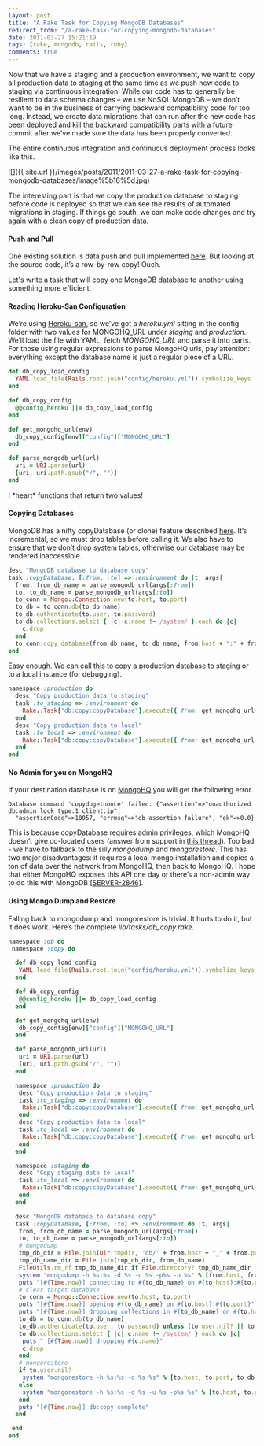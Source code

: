 ```yaml
---
layout: post
title: "A Rake Task for Copying MongoDB Databases"
redirect_from: "/a-rake-task-for-copying-mongodb-databases"
date: 2011-03-27 15:21:19
tags: [rake, mongodb, rails, ruby]
comments: true
---
```

Now that we have a staging and a production environment, we want to copy all production data to staging at the same time as we push new code to staging via continuous integration. While our code has to generally be resilient to data schema changes – we use NoSQL MongoDB – we don’t want to be in the business of carrying backward compatibility code for too long. Instead, we create data migrations that can run after the new code has been deployed and kill the backward compatibility parts with a future commit after we’ve made sure the data has been properly converted.

The entire continuous integration and continuous deployment process looks like this.

![]({{ site.url }}/images/posts/2011/2011-03-27-a-rake-task-for-copying-mongodb-databases/image%5b16%5d.jpg)

The interesting part is that we copy the production database to staging before code is deployed so that we can see the results of automated migrations in staging. If things go south, we can make code changes and try again with a clean copy of production data.

#### Push and Pull

One existing solution is data push and pull implemented [here](http://www.theirishpenguin.com/2011/01/20/push-and-pull-data-between-your-local-mongodb-and-heroku-or-mongohq/). But looking at the source code, it’s a row-by-row copy! Ouch.

Let's write a task that will copy one MongoDB database to another using something more efficient.

#### Reading Heroku-San Configuration

We’re using [Heroku-san](http://jqr.github.com/2010/08/27/easy-heroku-deploys-with-heroku-san.html), so we’ve got a _heroku.yml_ sitting in the config folder with two values for MONGOHQ_URL under _staging_ and _production_. We’ll load the file with YAML, fetch _MONGOHQ_URL_ and parse it into parts. For those using regular expressions to parse MongoHQ urls, pay attention: everything except the database name is just a regular piece of a URL.

```ruby
def db_copy_load_config
  YAML.load_file(Rails.root.join("config/heroku.yml")).symbolize_keys
end

def db_copy_config
  @@config_heroku ||= db_copy_load_config
end

def get_mongohq_url(env)
  db_copy_config[env]["config"]["MONGOHQ_URL"]
end

def parse_mongodb_url(url)
  uri = URI.parse(url)
  [uri, uri.path.gsub("/", "")]
end
```

I \*heart\* functions that return two values!

#### Copying Databases

MongoDB has a nifty copyDatabase (or clone) feature described [here](http://www.mongodb.org/display/DOCS/Clone+Database). It’s incremental, so we must drop tables before calling it. We also have to ensure that we don’t drop system tables, otherwise our database may be rendered inaccessible.

```ruby
desc "MongoDB database to database copy"
task :copyDatabase, [:from, :to] => :environment do |t, args|
  from, from_db_name = parse_mongodb_url(args[:from])
  to, to_db_name = parse_mongodb_url(args[:to])
  to_conn = Mongo::Connection.new(to.host, to.port)
  to_db = to_conn.db(to_db_name)
  to_db.authenticate(to.user, to.password)
  to_db.collections.select { |c| c.name !~ /system/ }.each do |c|
    c.drop
  end
  to_conn.copy_database(from_db_name, to_db_name, from.host + ":" + from.port.to_s, from.user, from.password)
end
```

Easy enough. We can call this to copy a production database to staging or to a local instance (for debugging).

```ruby
namespace :production do
  desc "Copy production data to staging"
  task :to_staging => :environment do
    Rake::Task["db:copy:copyDatabase"].execute({ from: get_mongohq_url(:production), to: get_mongohq_url(:staging) })
  end
  desc "Copy production data to local"
  task :to_local => :environment do
    Rake::Task["db:copy:copyDatabase"].execute({ from: get_mongohq_url(:production), to: "mongodb://localhost/development" })
  end
end
```

#### No Admin for you on MongoHQ

If your destination database is on [MongoHQ](http://mongohq.com) you will get the following error.

```
Database command 'copydbgetnonce' failed: {"assertion"=>"unauthorized db:admin lock type:1 client:ip",
  "assertionCode"=>10057, "errmsg"=>"db assertion failure", "ok"=>0.0}
```

This is because copyDatabase requires admin privileges, which MongoHQ doesn’t give co-located users (answer from support in [this thread](http://support.mongohq.com/discussions/questions/199-copy_database-yields-unauthorized-dbadmin-lock-type1)). Too bad - we have to fallback to the silly _mongodump_ and _mongorestore_. This has two major disadvantages: it requires a local mongo installation and copies a ton of data over the network from MongoHQ, then back to MongoHQ. I hope that either MongoHQ exposes this API one day or there’s a non-admin way to do this with MongoDB [[SERVER-2846](http://jira.mongodb.org/browse/SERVER-2846)].

#### Using Mongo Dump and Restore

Falling back to mongodump and mongorestore is trivial. It hurts to do it, but it does work. Here’s the complete _lib/tasks/db_copy.rake_.

```ruby
namespace :db do
 namespace :copy do

  def db_copy_load_config
   YAML.load_file(Rails.root.join("config/heroku.yml")).symbolize_keys
  end

  def db_copy_config
   @@config_heroku ||= db_copy_load_config
  end

  def get_mongohq_url(env)
   db_copy_config[env]["config"]["MONGOHQ_URL"]
  end

  def parse_mongodb_url(url)
   uri = URI.parse(url)
   [uri, uri.path.gsub("/", "")]
  end

  namespace :production do
   desc "Copy production data to staging"
   task :to_staging => :environment do
    Rake::Task["db:copy:copyDatabase"].execute({ from: get_mongohq_url(:production), to: get_mongohq_url(:staging) })
   end
   desc "Copy production data to local"
   task :to_local => :environment do
    Rake::Task["db:copy:copyDatabase"].execute({ from: get_mongohq_url(:production), to: "mongodb://localhost:27017/development" })
   end
  end

  namespace :staging do
   desc "Copy staging data to local"
   task :to_local => :environment do
    Rake::Task["db:copy:copyDatabase"].execute({ from: get_mongohq_url(:staging), to: "mongodb://localhost:27017/development" })
   end
  end

  desc "MongoDB database to database copy"
  task :copyDatabase, [:from, :to] => :environment do |t, args|
   from, from_db_name = parse_mongodb_url(args[:from])
   to, to_db_name = parse_mongodb_url(args[:to])
   # mongodump
   tmp_db_dir = File.join(Dir.tmpdir, 'db/' + from.host + "_" + from.port.to_s)
   tmp_db_name_dir = File.join(tmp_db_dir, from_db_name)
   FileUtils.rm_rf tmp_db_name_dir if File.directory? tmp_db_name_dir
   system "mongodump -h %s:%s -d %s -u %s -p%s -o %s" % [from.host, from.port, from_db_name, from.user, from.password, tmp_db_dir]
   puts "[#{Time.now}] connecting to #{to_db_name} on #{to.host}:#{to.port} as #{to.user}"
   # clear target database
   to_conn = Mongo::Connection.new(to.host, to.port)
   puts "[#{Time.now}] opening #{to_db_name} on #{to.host}:#{to.port}"
   puts "[#{Time.now}] dropping collections in #{to_db_name} on #{to.host}:#{to.port}"
   to_db = to_conn.db(to_db_name)
   to_db.authenticate(to.user, to.password) unless (to.user.nil? || to.user.blank?)
   to_db.collections.select { |c| c.name !~ /system/ }.each do |c|
    puts " [#{Time.now}] dropping #{c.name}"
    c.drop
   end
   # mongorestore
   if to.user.nil?
    system "mongorestore -h %s:%s -d %s %s" % [to.host, to.port, to_db_name, tmp_db_name_dir]
   else
    system "mongorestore -h %s:%s -d %s -u %s -p%s %s" % [to.host, to.port, to_db_name, to.user, to.password, tmp_db_name_dir]
   end
   puts "[#{Time.now}] db:copy complete"
  end

 end
end
```
